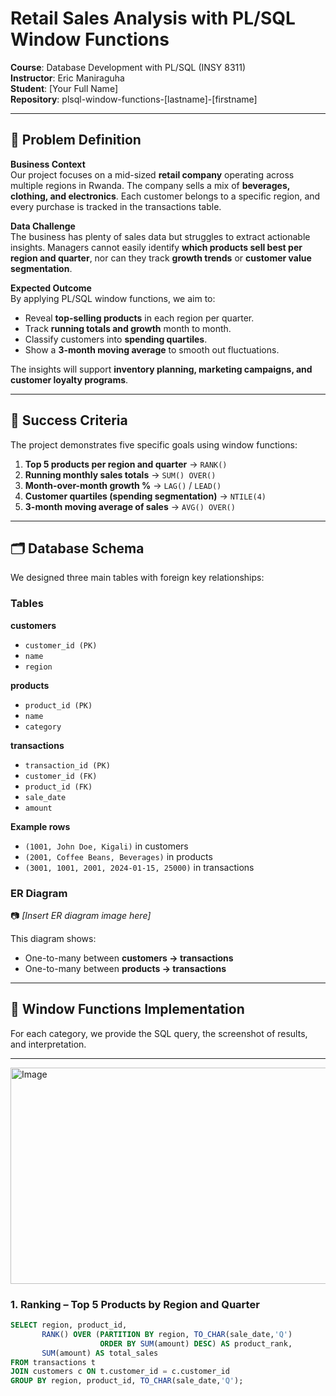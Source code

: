# Retail Sales Analysis with PL/SQL Window Functions  

**Course**: Database Development with PL/SQL (INSY 8311)  
**Instructor**: Eric Maniraguha  
**Student**: [Your Full Name]  
**Repository**: plsql-window-functions-[lastname]-[firstname]  

---

## 📌 Problem Definition  

**Business Context**  
Our project focuses on a mid-sized **retail company** operating across multiple regions in Rwanda. The company sells a mix of **beverages, clothing, and electronics**. Each customer belongs to a specific region, and every purchase is tracked in the transactions table.  

**Data Challenge**  
The business has plenty of sales data but struggles to extract actionable insights. Managers cannot easily identify **which products sell best per region and quarter**, nor can they track **growth trends** or **customer value segmentation**.  

**Expected Outcome**  
By applying PL/SQL window functions, we aim to:  
- Reveal **top-selling products** in each region per quarter.  
- Track **running totals and growth** month to month.  
- Classify customers into **spending quartiles**.  
- Show a **3-month moving average** to smooth out fluctuations.  

The insights will support **inventory planning, marketing campaigns, and customer loyalty programs**.  

---

## 🎯 Success Criteria  

The project demonstrates five specific goals using window functions:  

1. **Top 5 products per region and quarter** → `RANK()`  
2. **Running monthly sales totals** → `SUM() OVER()`  
3. **Month-over-month growth %** → `LAG()` / `LEAD()`  
4. **Customer quartiles (spending segmentation)** → `NTILE(4)`  
5. **3-month moving average of sales** → `AVG() OVER()`  

---

## 🗂 Database Schema  

We designed three main tables with foreign key relationships:  

### Tables  

**customers**  
- `customer_id (PK)`  
- `name`  
- `region`  

**products**  
- `product_id (PK)`  
- `name`  
- `category`  

**transactions**  
- `transaction_id (PK)`  
- `customer_id (FK)`  
- `product_id (FK)`  
- `sale_date`  
- `amount`  

**Example rows**  
- `(1001, John Doe, Kigali)` in customers  
- `(2001, Coffee Beans, Beverages)` in products  
- `(3001, 1001, 2001, 2024-01-15, 25000)` in transactions  

### ER Diagram  
📷 *[Insert ER diagram image here]*  

This diagram shows:  
- One-to-many between **customers → transactions**  
- One-to-many between **products → transactions**  

---

## 🧮 Window Functions Implementation  

For each category, we provide the SQL query, the screenshot of results, and interpretation.  

---

<img width="959" height="346" alt="Image" src="https://github.com/user-attachments/assets/49c9b835-bce7-4375-adab-3c6c1e1896ae" />

### 1. Ranking – Top 5 Products by Region and Quarter  

```sql
SELECT region, product_id, 
       RANK() OVER (PARTITION BY region, TO_CHAR(sale_date,'Q') 
                    ORDER BY SUM(amount) DESC) AS product_rank,
       SUM(amount) AS total_sales
FROM transactions t
JOIN customers c ON t.customer_id = c.customer_id
GROUP BY region, product_id, TO_CHAR(sale_date,'Q');

